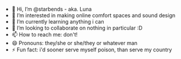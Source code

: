 - 👋 Hi, I’m @starbends - aka. Luna
- 👀 I’m interested in making online comfort spaces and sound design
- 🌱 I’m currently learning anything i can
- 💞️ I’m looking to collaborate on nothing in particular :D
- 📫 How to reach me: don't!
- 😄 Pronouns: they/she or she/they or whatever man
- ⚡ Fun fact: i'd sooner serve myself poison, than serve my country

<!---
starbends/starbends is a ✨ special ✨ repository because its `README.md` (this file) appears on your GitHub profile.
You can click the Preview link to take a look at your changes.
--->
